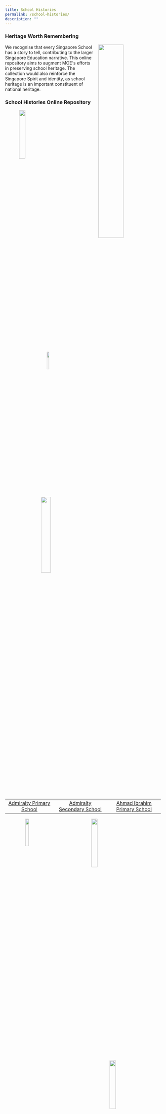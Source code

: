 ```yaml
---
title: School Histories
permalink: /school-histories/
description: ""
---
```

### **Heritage Worth Remembering**

<img src="/images/history.jpg" style="width:40%;margin-left:15px;" align = "right">

We recognise that every Singapore School has a story to tell, contributing to the larger Singapore Education narrative. This online repository aims to augment MOE's efforts in preserving school heritage. The collection would also reinforce the Singapore Spirit and identity, as school heritage is an important constituent of national heritage.

### **School Histories Online Repository**

<img src="/images/crest1.png" style="width:20%;margin-left:45px;" align = "left">
<img src="/images/crest2.jpg" style="width:12%;margin-left:135px;" align = "left">
<img src="/images/crest3.jpg" style="width:25%;margin-right:45px;" align = "right">

<br clear="left">

|  |  |  |
|:---:|:---:|:---:|
| [Admiralty Primary School](https://staging.d1yxymztqoj7qn.amplifyapp.com/school-histories/admps/) | [Admiralty Secondary School](https://staging.d1yxymztqoj7qn.amplifyapp.com/school-histories/admiralty-sec/) | [Ahmad Ibrahim Primary School](https://staging.d1yxymztqoj7qn.amplifyapp.com/school-histories/ahmad-ibrahim-pri/) |

<img src="/images/crest4.jpg" style="width:15%;margin-left:65px;" align = "left">
<img src="/images/crest5.png" style="width:20%;margin-left:135px;" align = "left">
<img src="/images/crest6.png" style="width:20%;margin-right:65px;" align = "right">

<br clear="left">

|  |  |  |
|:---:|:---:|:---:|
| [Ahmad Ibrahim Secondary School](https://staging.d1yxymztqoj7qn.amplifyapp.com/school-histories/ahmad-ibrahim-sec/) | [Ai Tong School](https://staging.d1yxymztqoj7qn.amplifyapp.com/school-histories/ai-tong-sch/) | [Alexandra Estate Primary School](https://staging.d1yxymztqoj7qn.amplifyapp.com/school-histories/alexandra-estate-pri-sch/) |

<img src="/images/crest7.png" style="width:15%;margin-left:65px;" align = "left">
<img src="/images/crest8.png" style="width:16%;margin-left:155px;" align = "left">
<img src="/images/crest9.png" style="width:18%;margin-right:65px;" align = "right">

<br clear="left">

| | | |
|:---:|:---:|:---:|
| [Alexandra Hill Primary School](https://staging.d1yxymztqoj7qn.amplifyapp.com/school-histories/alexandra-hill-pri/) | [Alexandra Primary School](https://staging.d1yxymztqoj7qn.amplifyapp.com/school-histories/alexandra-pri/) | [Aljunied Primary School](https://staging.d1yxymztqoj7qn.amplifyapp.com/school-histories/aljunied-pri/) |

| | | |
|:---:|:---:|:---:|
| [Ama Keng School](https://staging.d1yxymztqoj7qn.amplifyapp.com/school-histories/ama-keng-sch/) | [Anchor Green Primary School](https://staging.d1yxymztqoj7qn.amplifyapp.com/school-histories/anchor-green-pri/) | [Anderson Junior College](https://staging.d1yxymztqoj7qn.amplifyapp.com/school-histories/anderson-jc/) |

| | | |
|:---:|:---:|:---:|
| [Anderson Primary School](https://staging.d1yxymztqoj7qn.amplifyapp.com/school-histories/anderson-pri/) | [Anderson Secondary School](https://staging.d1yxymztqoj7qn.amplifyapp.com/school-histories/anderson-sec/) | [Anderson Serangoon Junior College](https://staging.d1yxymztqoj7qn.amplifyapp.com/school-histories/anderson-serangoon-jc/) |

| | | |
|:---:|:---:|:---:|
| [Ang Mo Kio Primary School](https://staging.d1yxymztqoj7qn.amplifyapp.com/school-histories/amk-pri/) | [Ang Mo Kio Secondary School](https://staging.d1yxymztqoj7qn.amplifyapp.com/school-histories/amk-sec/) | [Anglican High School](https://staging.d1yxymztqoj7qn.amplifyapp.com/school-histories/anglican-high-sch/) |

|  |  |  |
|:---:|:---:|:---:|
| [Anglo Chinese School (Barker Road)] | [Anglo Chinese Junior College] | [Anglo Chinese School (Independent)] |

|  |  |  |
|:---:|:---:|:---:|
| [Anglo Chinese School (Junior)] | [Anglo Chinese School (Primary)] | [Angsana Primary School] |

|  |  |  |
|:---:|:---:|:---:|
| [Anthony Road Girls' School] | [Aroozoo School] | [Assumption English School] |

|  |  |  |
|:---:|:---:|:---:|
| [Assumption Pathway School] | [Balestier Boys' School]| [Balestier Hill East Primary School] |

|  |  |  |
|:---:|:---:|:---:|
| [Balestier Hill Primary School] | [Balestier Hill Primary School (1986-1988)] | [Balestier Hill Secondary School] |

|  |  |  |
|:---:|:---:|:---:|
| [Balestier Hill West Primary School] | [Balestier Mixed School] | [Balestier Primary School] |

|  |  |  |
|:---:|:---:|:---:|
| [Bartley Primary School] | [Bartley Secondary School] | [Batu Berlayar School] |

|  |  |  |
|:---:|:---:|:---:|
| [Beacon Primary School] | [Beatty Primary School] | [Beatty Secondary School] |

|  |  |  |
|:---:|:---:|:---:|
| [Bedok Boys' School] | [Bedok Girls' School] | [Bedok Green Primary School] |

|  |  |  |
|:---:|:---:|:---:|
| [Bedok Green Secondary School] | [Bedok North Primary School] | [Bedok North Secondary School] |

|  |  |  |
|:---:|:---:|:---:|
| [Bedok Primary School] | [Bedok South Primary School] | [Bedok South Secondary School] |

|  |  |  |
|:---:|:---:|:---:|
| [Bedok Town Primary School] | [Bedok Town Secondary School] | [Bedok View Primary School] |

|  |  |  |
|:---:|:---:|:---:|
| [Bedok View Secondary School] | [Bedok West Primary School] | [Belvedere Primary School] |

|  |  |  |
|:---:|:---:|:---:|
| [Belvedere School (Bukit Merah)] | [Bendemeer Primary School] | [Bendemeer Secondary School] |

|  |  |  |
|:---:|:---:|:---:|
| [Beng Wan Primary School] | [Birkhall Road School] | [Bishan Park Secondary School] |

|  |  |  |
|:---:|:---:|:---:|
| [Blangah Rise Primary School] | [Boo Teck School (Farrer Park)] | [Boon Keng Primary School] |

|  |  |  |
|:---:|:---:|:---:|
| [Boon Lay Garden Primary School] | [Boon Lay Primary School] | [Boon Lay Secondary School] |

|  |  |  |
|:---:|:---:|:---:|
| [Bowen Secondary School] | [Braddell Primary School] | [Braddell Westlake Secondary School] |

|  |  |  |
|:---:|:---:|:---:|
| [Broadrick Primary School] | [Broadrick Secondary School] | [Bukit Batok East Primary School] |

|  |  |  |
|:---:|:---:|:---:|
| [Bukit Batok Secondary School] | [Bukit Batok West Primary School] | [Bukit Ho Swee Primary School] |

|  |  |  |
|:---:|:---:|:---:|
| [Bukit Ho Swee Secondary School] | [Bukit Merah North School] | [Bukit Merah Primary School] |

|  |  |  |
|:---:|:---:|:---:|
| [Bukit Merah Secondary School] | [Bukit Merah South School] | [Bukit Panjang Government High School] |

|  |  |  |
|:---:|:---:|:---:|
| [Bukit Panjang Primary School] | [Bukit Timah Primary School] | [Bukit View Primary School] |

|  |  |  |
|:---:|:---:|:---:|
| [Bukit View Secondary School] | [Buona Vista Secondary School] | [Cairnhill Primary School] |

|  |  |  |
|:---:|:---:|:---:|
| [Cambridge Primary School] | [Canberra Primary School] | [Canberra Secondary School] |

|  |  |  |
|:---:|:---:|:---:|
| [Canossa Catholic Primary School] | [Cantonment Primary School] | [Cantonment School] |

|  |  |  |
|:---:|:---:|:---:|
| [Casuarina Primary School] | [Catholic High School] | [Catholic Junior College] |

|  |  |  |
|:---:|:---:|:---:|
| [Cedar Boys' Primary School] | [Cedar Girls' Primary School] | [Cedar Girls' Secondary School] |

|  |  |  |
|:---:|:---:|:---:|
| [Cedar Primary School] | [Chai Chee Secondary School] | [Changkat Changi Secondary School] |

|  |  |  |
|:---:|:---:|:---:|
| [Changkat Primary School] | [Chao Yang School] | [Charlton School] |

|  |  |  |
|:---:|:---:|:---:|
| [Chestnut Drive Secondary School] | [Chij (Katong) Primary] | [Chij Katong Convent] |

|  |  |  |
|:---:|:---:|:---:|
| [Chij Kellock] | [Chij Opera Estate Primary School] | [Chij Our Lady Of Good Counsel] |

|  |  |  |
|:---:|:---:|:---:|
| [Chij Our Lady Of The Nativity] | [Chij Our Lady Queen Of Peace] | [Chij Primary (Toa Payoh)] |

|  |  |  |
|:---:|:---:|:---:|
| [Chij Secondary] | [Chij St Nicholas Girls' School] | [Chij St. Joseph's Convent] |

|  |  |  |
|:---:|:---:|:---:|
| [Chij St. Theresa's Convent] | [Chong Boon Secondary School] | [Chong De Primary School] |

|  |  |  |
|:---:|:---:|:---:|
| [Chong Li Primary School] | [Chong Shan Primary School] | [Chongfu School] |

|  |  |  |
|:---:|:---:|:---:|
| [Chongzheng Primary School] | [Christ Church Secondary School] | [Chua Chu Kang Government Chinese Primary School] |

|  |  |  |
|:---:|:---:|:---:|
| [Chua Chu Kang Malay School] | [Chua Chu Kang Primary School] | [Chua Chu Kang Secondary School] |

|  |  |  |
|:---:|:---:|:---:|
| [Chung Cheng High School (Main)] | [Chung Cheng High School (Yishun)] | [Clemeti North Primary School] |

|  |  |  |
|:---:|:---:|:---:|
| [Clementi Primary School] | [Clementi Town Primary School] | [Clementi Town Secondary School] |

|  |  |  |
|:---:|:---:|:---:|
| [Clementi Woods Secondary School] | [Commonwealth Secondary School] | [Compassvale Primary School] |

|  |  |  |
|:---:|:---:|:---:|
| [Compassvale Secondary School] | [Concord Primary School] | [Coral Primary School] |

|  |  |  |
|:---:|:---:|:---:|
| [Coral Secondary School] | [Corporation Primary School] | [Crescent Girls' School] |

|  |  |  |
|:---:|:---:|:---:|
| [Crest Secondary School] | [Da Qiao Primary School] | [Damai Primary School] |

|  |  |  |
|:---:|:---:|:---:|
| [Damai Secondary School] | [Dazhong Primary School] | [De La Salle School] |

|  |  |  |
|:---:|:---:|:---:|
| [Delta Circus Primary School] | [Delta East Primary School] | [Delta Primary School] |

|  |  |  |
|:---:|:---:|:---:|
| [Delta Secondary School] | [Delta West Primary School] | [Deyi Secondary School] |

|  |  |  |
|:---:|:---:|:---:|
| [Dorset Primary School] | [Duchess School] | [Dunearn Secondary School] |

|  |  |  |
|:---:|:---:|:---:|
| [Dunman High School] | [Dunman Secondary School] | [East Coast Primary School] |

|  |  |  |
|:---:|:---:|:---:|
| [East Payoh Secondary School] | [East Spring Primary School] | [East Spring Secondary School] |

|  |  |  |
|:---:|:---:|:---:|
| [East View Primary School] | [East View Secondary School] | [Edgefield Primary School] |

|  |  |  |
|:---:|:---:|:---:|
| [Edgefield Secondary School] | [Elias Park Primary School] | [Elling North School] |

|  |  |  |
|:---:|:---:|:---:|
| [Elling Primary School] | [Elling South School] | [Endeavour Primary School] |

|  |  |  |
|:---:|:---:|:---:|
| [Eunoia Junior College] | [Eunos Primary School] | [Evergreen Primary School] |

|  |  |  |
|:---:|:---:|:---:|
| [Evergreen Secondary School] | [Fairfield Methodist School (Primary)] | [Fairfield Methodist School (Secondary)] |

|  |  |  |
|:---:|:---:|:---:|
| [Fajar Secondary School] | [Farrer Park Primary School] | [Farrer Primary School] |

|  |  |  |
|:---:|:---:|:---:|
| [Fengshan Primary School] | [Fern Green Primary School] | [Fernvale Primary School] |

|  |  |  |
|:---:|:---:|:---:|
| [First Toa Payoh Primary School] | [First Toa Payoh Secondary School] | [Fowlie Primary School] |

|  |  |  |
|:---:|:---:|:---:|
| [Frontier Primary School] | [Fuchun Primary School] | [Fuchun Secondary School] |

|  |  |  |
|:---:|:---:|:---:|
| [Fuhua Primary School] | [Fuhua Secondary School] | [Gan Eng Seng Primary School] |

|  |  |  |
|:---:|:---:|:---:|
| [Gan Eng Seng School] | [Geylang Methodist School (Primary)] | [Geylang Methodist School (Secondary)] |

|  |  |  |
|:---:|:---:|:---:|
| [Geylang Primary School] | [Ghim Moh Primary School] | [Ghim Moh Secondary School] |

|  |  |  |
|:---:|:---:|:---:|
| [Gongshang Primary School] | [Greendale Primary School] | [Greendale Secondary School] |

|  |  |  |
|:---:|:---:|:---:|
| [Greenridge Primary School] | [Greenridge Secondary School] | [Greenwood Primary School] |

|  |  |  |
|:---:|:---:|:---:|
| [Griffiths Primary School] | [Guangyang Primary School] | [Guangyang Secondary School] |

|  |  |  |
|:---:|:---:|:---:|
| [Guillemard Primary School] | [Hai Sing Catholic School] | [Haig Boys' School] |

|  |  |  |
|:---:|:---:|:---:|
| [Haig Girls' School] | [Havelock Primary School] | [Havelock School] |

|  |  |  |
|:---:|:---:|:---:|
| [Henderson Primary School] | [Henderson Secondary School] | [Heng A Khe Bong School] |

|  |  |  |
|:---:|:---:|:---:|
| [Henry Park Primary School] | [Hillgrove Secondary School] | [Holy Innocents' High School] |

|  |  |  |
|:---:|:---:|:---:|
| [Holy Innocents' Primary School] | [Hong Kah Primary School] | [Hong Kah Secondary School] |

|  |  |  |
|:---:|:---:|:---:|
| [Hong Wen School] | [Horizon Primary School] | [Hougang Primary School] |

|  |  |  |
|:---:|:---:|:---:|
| [Hougang Secondary School] | [Hua Kiau School] | [Hua Yi Primary School] |

|  |  |  |
|:---:|:---:|:---:|
| [Hua Yi Secondary School] | [Huamin Primary School] | [Hwa Chong Institution] |

|  |  |  |
|:---:|:---:|:---:|
| [Hwa Chong Junior College] | [Hwi Yoh Secondary School] | [Innova Junior College] |

|  |  |  |
|:---:|:---:|:---:|
| [Innova Primary School] | [Jagoh Primary School] | [Jalan Daud School] |

|  |  |  |
|:---:|:---:|:---:|
| [Jalan Kayu Primary School] | [Jaya Primary School] | [Jervois East Primary School] |

|  |  |  |
|:---:|:---:|:---:|
| [Jervois Primary School] | [Jervois West Primary School] | [Jiemin Primary School] |

|  |  |  |
|:---:|:---:|:---:|
| [Jin Shan Primary School] | [Jin Tai Primary School] | [Jin Tai Secondary School] |

|  |  |  |
|:---:|:---:|:---:|
| [Jing Shan Primary School] | [Joo Avenue School] | [Jubilee Primary School] |

|  |  |  |
|:---:|:---:|:---:|
| [Junyuan Primary School] | [Junyuan Secondary School] | [Jurong Institute] |

|  |  |  |
|:---:|:---:|:---:|
| [Jurong Junior College] | [Jurong Pioneer Junior College] | [Jurong Primary School] |

|  |  |  |
|:---:|:---:|:---:|
| [Jurong Secondary School] | [Jurong Special Secondary School] | [Jurong Town Primary School] |

|  |  |  |
|:---:|:---:|:---:|
| [Jurong West Primary School] | [Jurong West Secondary School] | [Jurongville Secondary School] |

|  |  |  |
|:---:|:---:|:---:|
| [Juying Primary School] | [Juying Secondary School] | [Kallang Primary School] |

|  |  |  |
|:---:|:---:|:---:|
| [Kay Siang Primary School] | [Kebun Baru Primary School] | [Kembangan Primary School] |

|  |  |  |
|:---:|:---:|:---:|
| [Keming Primary School] | [Keng Seng Primary School] | [Kent Ridge Secondary School] |

|  |  |  |
|:---:|:---:|:---:|
| [Keppel Primary School] | [Keppel School] | [Kheng Cheng School] |

|  |  |  |
|:---:|:---:|:---:|
| [Kim Keat Primary School] | [Kim Seng East School] | [Kim Seng Primary School] |

|  |  |  |
|:---:|:---:|:---:|
| [Kim Seng Technical School] | [Kim Seng West School] | [Kong Chow School] |

|  |  |  |
|:---:|:---:|:---:|
| [Kong Hwa School] | [Kota Raja Malay School] | [Kranji Primary School] |

|  |  |  |
|:---:|:---:|:---:|
| [Kranji Secondary School] | [Kuo Chuan Presbyterian Primary School] | [Kuo Chuan Presbyterian Secondary School] |

|  |  |  |
|:---:|:---:|:---:|
| [Kwong Wai Shiu Peck Shan Ting School] | [Labrador Primary School] | [Lakeside Primary School] |

|  |  |  |
|:---:|:---:|:---:|
| [Lee Kuo Chuan Primary School] | [Lianhua Primary School] | [Loyang Primary School] |

|  |  |  |
|:---:|:---:|:---:|
| [Loyang View Secondary School] | [Macpherson Primary School] | [Macpherson Secondary School] |

|  |  |  |
|:---:|:---:|:---:|
| [MacRitchie Primary School] | [Maha Bodhi School] | [Maju Secondary School] |

|  |  |  |
|:---:|:---:|:---:|
| [Manjusri Secondary School] | [Margaret Drive Primary School] | [Maris Stella High School] |

|  |  |  |
|:---:|:---:|:---:|
| [Marsiling Primary School] | [Marsiling Secondary School] | [Marymount Convent School] |

|  |  |  |
|:---:|:---:|:---:|
| [Mattar East School] | [Mattar Primary School] | [May Primary School] |

|  |  |  |
|:---:|:---:|:---:|
| [Mayflower Primary School] | [Mayflower Secondary School] | [Mee Toh School] |

|  |  |  |
|:---:|:---:|:---:|
| [Mei Chin Primary School] | [Mei Chin Secondary School] | [Membina Primary School] |

|  |  |  |
|:---:|:---:|:---:|
| [Meng Teck School] | [Meridian Junior College] | [Meridian Primary School] |

|  |  |  |
|:---:|:---:|:---:|
| [Meridian Secondary School] | [Merlimau Primary School] | [Methodist Girls' School] |

|  |  |  |
|:---:|:---:|:---:|
| [Moulmein Primary School] | [Mount Vernon Secondary School] | [Mountbatten Primary School] |

|  |  |  |
|:---:|:---:|:---:|
| [Nam San School] | [Nan Chiau High School] | [Nan Chiau Primary School] |

|  |  |  |
|:---:|:---:|:---:|
| [Nan Chiow Public School] | [Nan Hua High School] | [Nan Hua Primary School] |

|  |  |  |
|:---:|:---:|:---:|
| [Nanyang Girls' High School] | [Nanyang Junior College] | [Nanyang Primary School] |

|  |  |  |
|:---:|:---:|:---:|
| [National Junior College] | [Naval Base Primary School] | [Naval Base Secondary School] |

|  |  |  |
|:---:|:---:|:---:|
| [Nee Soon School] | [New Town Primary School] | [New Town Secondary School] |

|  |  |  |
|:---:|:---:|:---:|
| [Ngee Ann Primary School] | [Ngee Ann Secondary School] | [Norfolk Primary School] |

|  |  |  |
|:---:|:---:|:---:|
| [North Spring Primary School] | [North View Primary School] | [North View Secondary School] |

|  |  |  |
|:---:|:---:|:---:|
| [North Vista Primary School] | [North Vista Secondary School] | [Northbrooks Secondary School] |

|  |  |  |
|:---:|:---:|:---:|
| [Northland Primary School] | [Northland Secondary School] | [Northlight School] |

|  |  |  |
|:---:|:---:|:---:|
| [Northoaks Primary School] | [Nus High School of Mathematics and Science] | [Oasis Primary School] |

|  |  |  |
|:---:|:---:|:---:|
| [Opera Estate Boys' Primary School] | [Opera Estate Girls' Primary School] | [Opera Estate Primary School] |

|  |  |  |
|:---:|:---:|:---:|
| [Orchid Park Secondary School] | [Outram Institute]| [Outram Primary School] |

|  |  |  |
|:---:|:---:|:---:|
| [Outram Secondary School] | [Owen School] | [Palm View Primary School] |

|  |  |  |
|:---:|:---:|:---:|
| [Pandan Primary School] | [Park Road School] | [Park View Primary School] |

|  |  |  |
|:---:|:---:|:---:|
| [Paya Lebar Methodist Girls' School (Primary)] | [Paya Lebar Methodist Girls' School (Secondary)] | [Paya Lebar School] |

|  |  |  |
|:---:|:---:|:---:|
| [Pearl Bank School] | [Pearl Park Primary School] | [Pearl's Hill School] |

|  |  |  |
|:---:|:---:|:---:|
| [Park Seah Primary School] | [Pei Chun Public School] | [Pei Hwa Presbyterian Primary School] |

|  |  |  |
|:---:|:---:|:---:|
| [Pei Hwa Secondary School] | [Pei Tek Public School] | [Pei Tong Primary School] |

|  |  |  |
|:---:|:---:|:---:|
| [Peicai Secondary School] | [Peirce Secondary School] | [Peixin Primary School] |

|  |  |  |
|:---:|:---:|:---:|
| [Peiying Primary School] | [Permaisura Primary School] | [Ping Yi Primary School] |

|  |  |  |
|:---:|:---:|:---:|
| [Ping Yi Secondary School] | [Pioneer Junior College] | [Pioneer Primary School] |

|  |  |  |
|:---:|:---:|:---:|
| [Pioneer Secondary School] | [Playfair School] | [Poi Ching School] |

|  |  |  |
|:---:|:---:|:---:|
| [Presbyterian High School] | [Princess Elizabeth Primary School] | [Pulau Tekong Primary School] |

|  |  |  |
|:---:|:---:|:---:|
| [Punggol Cove Primary School] | [Punggol Green Primary School] | [Punggol Primary School] |

|  |  |  |
|:---:|:---:|:---:|
| [Punggol Secondary School] | [Punggol View Primary School] | [Qiaonan Primary School] |

|  |  |  |
|:---:|:---:|:---:|
| [Qifa Primary School] | [Qihua Primary School] | [Queenstown Primary School] |

|  |  |  |
|:---:|:---:|:---:|
| [Queenstown Secondary School] | [Queensway Secondary School] | [Radin Mas Primary School] |

|  |  |  |
|:---:|:---:|:---:|
| [Raffles Girls' Primary School] | [Raffles Girls' School] | [Raffles Institution] |

|  |  |  |
|:---:|:---:|:---:|
| [Raffles Junior College] | [Rangoon Road Primary School (Farrer Park)] | [Rangoon Secondary School] |

|  |  |  |
|:---:|:---:|:---:|
| [Rayman School] | [Red Swastika School] | [Redhill School] |

|  |  |  |
|:---:|:---:|:---:|
| [Regent Secondary School] | [River Valley English School] | [River Valley Government Chinese School] |

|  |  |  |
|:---:|:---:|:---:|
| [River Valley High School] | [River Valley Primary School] | [Riverside Primary School] |

|  |  |  |
|:---:|:---:|:---:|
| [Riverside Secondary School] | [Rivervale Primary School] | [Rosyth School] |

|  |  |  |
|:---:|:---:|:---:|
| [Rulang Primary School] | [San Shan Primary School] | [Sang Nila Utama Secondary School] |

|  |  |  |
|:---:|:---:|:---:|
| [Selegie Primary School] | [Seletar Institute] | [Sembawang Hills Estate School] |

|  |  |  |
|:---:|:---:|:---:|
| [Sembawang Primary School] | [Sembawang Secondary School] | [Seng Kang Primary School] |

|  |  |  |
|:---:|:---:|:---:|
| [Seng Kang Secondary School] | [Sengkang Green Primary School] | [Sennett Estate School] |

|  |  |  |
|:---:|:---:|:---:|
| [Serangoon Garden North School] | [Serangoon Garden Secondary School] | [Serangoon Garden South School] |

|  |  |  |
|:---:|:---:|:---:|
| [Serangoon Garden Technical School] | [Serangoon Junior College] | [Serangoon Secondary School] |

|  |  |  |
|:---:|:---:|:---:|
| [Seraya Primary School] | [Shuqun Primary School] | [Shuqun Secondary School] |

|  |  |  |
|:---:|:---:|:---:|
| [Si Ling Primary School] | [Si Ling Secondary School] | [Siglap Indah Primary School] |

|  |  |  |
|:---:|:---:|:---:|
| [Siglap Primary School] | [Siglap Secondary School] | [Silat Primary School] |

|  |  |  |
|:---:|:---:|:---:|
| [Singapore Chinese Girls' School] | [Singapore Sports School] | [South View Primary School] |

|  |  |  |
|:---:|:---:|:---:|
|  |  |  |

|  |  |  |
|:---:|:---:|:---:|
|  |  |  |

|  |  |  |
|:---:|:---:|:---:|
|  |  |  |

|  |  |  |
|:---:|:---:|:---:|
|  |  |  |

|  |  |  |
|:---:|:---:|:---:|
|  |  |  |

|  |  |  |
|:---:|:---:|:---:|
|  |  |  |

|  |  |  |
|:---:|:---:|:---:|
|  |  |  |

|  |  |  |
|:---:|:---:|:---:|
|  |  |  |

|  |  |  |
|:---:|:---:|:---:|
|  |  |  |

|  |  |  |
|:---:|:---:|:---:|
|  |  |  |

|  |  |  |
|:---:|:---:|:---:|
|  |  |  |

|  |  |  |
|:---:|:---:|:---:|
|  |  |  |

|  |  |  |
|:---:|:---:|:---:|
|  |  |  |

|  |  |  |
|:---:|:---:|:---:|
|  |  |  |

|  |  |  |
|:---:|:---:|:---:|
|  |  |  |

|  |  |  |
|:---:|:---:|:---:|
|  |  |  |

|  |  |  |
|:---:|:---:|:---:|
|  |  |  |

|  |  |  |
|:---:|:---:|:---:|
|  |  |  |

|  |  |  |
|:---:|:---:|:---:|
|  |  |  |

|  |  |  |
|:---:|:---:|:---:|
|  |  |  |

|  |  |  |
|:---:|:---:|:---:|
|  |  |  |

|  |  |  |
|:---:|:---:|:---:|
|  |  |  |

|  |  |  |
|:---:|:---:|:---:|
|  |  |  |

|  |  |  |
|:---:|:---:|:---:|
|  |  |  |

|  |  |  |
|:---:|:---:|:---:|
|  |  |  |

|  |  |  |
|:---:|:---:|:---:|
|  |  |  |

|  |  |  |
|:---:|:---:|:---:|
|  |  |  |

|  |  |  |
|:---:|:---:|:---:|
|  |  |  |

|  |  |  |
|:---:|:---:|:---:|
|  |  |  |

|  |  |  |
|:---:|:---:|:---:|
|  |  |  |

|  |  |  |
|:---:|:---:|:---:|
|  |  |  |

|  |  |  |
|:---:|:---:|:---:|
|  |  |  |

|  |  |  |
|:---:|:---:|:---:|
|  |  |  |

|  |  |  |
|:---:|:---:|:---:|
|  |  |  |

|  |  |  |
|:---:|:---:|:---:|
|  |  |  |

|  |  |  |
|:---:|:---:|:---:|
|  |  |  |

|  |  |  |
|:---:|:---:|:---:|
|  |  |  |

|  |  |  |
|:---:|:---:|:---:|
|  |  |  |

|  |  |  |
|:---:|:---:|:---:|
|  |  |  |

|  |  |  |
|:---:|:---:|:---:|
|  |  |  |

|  |  |  |
|:---:|:---:|:---:|
|  |  |  |

|  |  |  |
|:---:|:---:|:---:|
|  |  |  |

|  |  |  |
|:---:|:---:|:---:|
|  |  |  |

|  |  |  |
|:---:|:---:|:---:|
|  |  |  |

|  |  |  |
|:---:|:---:|:---:|
|  |  |  |

|  |  |  |
|:---:|:---:|:---:|
|  |  |  |

|  |  |  |
|:---:|:---:|:---:|
|  |  |  |

|  |  |  |
|:---:|:---:|:---:|
|  |  |  |

|  |  |  |
|:---:|:---:|:---:|
|  |  |  |

|  |  |  |
|:---:|:---:|:---:|
|  |  |  |

|  |  |  |
|:---:|:---:|:---:|
|  |  |  |

|  |  |  |
|:---:|:---:|:---:|
|  |  |  |

|  |  |  |
|:---:|:---:|:---:|
|  |  |  |

|  |  |  |
|:---:|:---:|:---:|
|  |  |  |

|  |  |  |
|:---:|:---:|:---:|
|  |  |  |

|  |  |  |
|:---:|:---:|:---:|
|  |  |  |

|  |  |  |
|:---:|:---:|:---:|
|  |  |  |

|  |  |  |
|:---:|:---:|:---:|
|  |  |  |

|  |  |  |
|:---:|:---:|:---:|
|  |  |  |

|  |  |  |
|:---:|:---:|:---:|
|  |  |  |

|  |  |  |
|:---:|:---:|:---:|
|  |  |  |

|  |  |  |
|:---:|:---:|:---:|
|  |  |  |

|  |  |  |
|:---:|:---:|:---:|
|  |  |  |

|  |  |  |
|:---:|:---:|:---:|
|  |  |  |

|  |  |  |
|:---:|:---:|:---:|
|  |  |  |

|  |  |  |
|:---:|:---:|:---:|
|  |  |  |

|  |  |  |
|:---:|:---:|:---:|
|  |  |  |

|  |  |  |
|:---:|:---:|:---:|
|  |  |  |

|  |  |  |
|:---:|:---:|:---:|
|  |  |  |

|  |  |  |
|:---:|:---:|:---:|
|  |  |  |

|  |  |  |
|:---:|:---:|:---:|
|  |  |  |

|  |  |  |
|:---:|:---:|:---:|
|  |  |  |

|  |  |  |
|:---:|:---:|:---:|
|  |  |  |

|  |  |  |
|:---:|:---:|:---:|
|  |  |  |

|  |  |  |
|:---:|:---:|:---:|
|  |  |  |

|  |  |  |
|:---:|:---:|:---:|
|  |  |  |

|  |  |  |
|:---:|:---:|:---:|
|  |  |  |

|  |  |  |
|:---:|:---:|:---:|
|  |  |  |

|  |  |  |
|:---:|:---:|:---:|
|  |  |  |

|  |  |  |
|:---:|:---:|:---:|
|  |  |  |

|  |  |  |
|:---:|:---:|:---:|
|  |  |  |

|  |  |  |
|:---:|:---:|:---:|
|  |  |  |

|  |  |  |
|:---:|:---:|:---:|
|  |  |  |

|  |  |  |
|:---:|:---:|:---:|
|  |  |  |

|  |  |  |
|:---:|:---:|:---:|
|  |  |  |

|  |  |  |
|:---:|:---:|:---:|
|  |  |  |

|  |  |  |
|:---:|:---:|:---:|
|  |  |  |

|  |  |  |
|:---:|:---:|:---:|
|  |  |  |

|  |  |  |
|:---:|:---:|:---:|
|  |  |  |

|  |  |  |
|:---:|:---:|:---:|
|  |  |  |

|  |  |  |
|:---:|:---:|:---:|
|  |  |  |

|  |  |  |
|:---:|:---:|:---:|
|  |  |  |

|  |  |  |
|:---:|:---:|:---:|
|  |  |  |

|  |  |  |
|:---:|:---:|:---:|
|  |  |  |

|  |  |  |
|:---:|:---:|:---:|
|  |  |  |

|  |  |  |
|:---:|:---:|:---:|
|  |  |  |

|  |  |  |
|:---:|:---:|:---:|
|  |  |  |

|  |  |  |
|:---:|:---:|:---:|
|  |  |  |

|  |  |  |
|:---:|:---:|:---:|
|  |  |  |

|  |  |  |
|:---:|:---:|:---:|
|  |  |  |

|  |  |  |
|:---:|:---:|:---:|
|  |  |  |

|  |  |  |
|:---:|:---:|:---:|
|  |  |  |

|  |  |  |
|:---:|:---:|:---:|
|  |  |  |

|  |  |  |
|:---:|:---:|:---:|
|  |  |  |

|  |  |  |
|:---:|:---:|:---:|
|  |  |  |

|  |  |  |
|:---:|:---:|:---:|
|  |  |  |

|  |  |  |
|:---:|:---:|:---:|
|  |  |  |

|  |  |  |
|:---:|:---:|:---:|
|  |  |  |

|  |  |  |
|:---:|:---:|:---:|
|  |  |  |

|  |  |  |
|:---:|:---:|:---:|
|  |  |  |

|  |  |  |
|:---:|:---:|:---:|
|  |  |  |

|  |  |  |
|:---:|:---:|:---:|
|  |  |  |

|  |  |  |
|:---:|:---:|:---:|
|  |  |  |

|  |  |  |
|:---:|:---:|:---:|
|  |  |  |

|  |  |  |
|:---:|:---:|:---:|
|  |  |  |

|  |  |  |
|:---:|:---:|:---:|
|  |  |  |

|  |  |  |
|:---:|:---:|:---:|
|  |  |  |

|  |  |  |
|:---:|:---:|:---:|
|  |  |  |

|  |  |  |
|:---:|:---:|:---:|
|  |  |  |

|  |  |  |
|:---:|:---:|:---:|
|  |  |  |

|  |  |  |
|:---:|:---:|:---:|
|  |  |  |

|  |  |  |
|:---:|:---:|:---:|
|  |  |  |

|  |  |  |
|:---:|:---:|:---:|
|  |  |  |

|  |  |  |
|:---:|:---:|:---:|
|  |  |  |

|  |  |  |
|:---:|:---:|:---:|
|  |  |  |

|  |  |  |
|:---:|:---:|:---:|
|  |  |  |

|  |  |  |
|:---:|:---:|:---:|
|  |  |  |

|  |  |  |
|:---:|:---:|:---:|
|  |  |  |

|  |  |  |
|:---:|:---:|:---:|
|  |  |  |

|  |  |  |
|:---:|:---:|:---:|
|  |  |  |

|  |  |  |
|:---:|:---:|:---:|
|  |  |  |

|  |  |  |
|:---:|:---:|:---:|
|  |  |  |

|  |  |  |
|:---:|:---:|:---:|
|  |  |  |

|  |  |  |
|:---:|:---:|:---:|
|  |  |  |

|  |  |  |
|:---:|:---:|:---:|
|  |  |  |

|  |  |  |
|:---:|:---:|:---:|
|  |  |  |

|  |  |  |
|:---:|:---:|:---:|
|  |  |  |

|  |  |  |
|:---:|:---:|:---:|
|  |  |  |

|  |  |  |
|:---:|:---:|:---:|
|  |  |  |